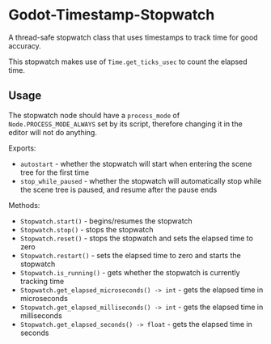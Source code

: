 # Godot-Timestamp-Stopwatch
 
A thread-safe stopwatch class that uses timestamps to track time for good accuracy.

This stopwatch makes use of `Time.get_ticks_usec` to count the elapsed time.

## Usage

The stopwatch node should have a `process_mode` of `Node.PROCESS_MODE_ALWAYS` set by its script, therefore changing it in the editor will not do anything.

Exports:
* `autostart` - whether the stopwatch will start when entering the scene tree for the first time
* `stop_while_paused` - whether the stopwatch will automatically stop while the scene tree is paused, and resume after the pause ends

Methods:
* `Stopwatch.start()` - begins/resumes the stopwatch
* `Stopwatch.stop()` - stops the stopwatch
* `Stopwatch.reset()` - stops the stopwatch and sets the elapsed time to zero
* `Stopwatch.restart()` - sets the elapsed time to zero and starts the stopwatch
* `Stopwatch.is_running()` - gets whether the stopwatch is currently tracking time
* `Stopwatch.get_elapsed_microseconds() -> int` - gets the elapsed time in microseconds
* `Stopwatch.get_elapsed_milliseconds() -> int` - gets the elapsed time in milliseconds
* `Stopwatch.get_elapsed_seconds() -> float` - gets the elapsed time in seconds
